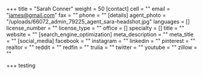 +++
title = "Sarah Conner"
weight = 50
[contact]
cell = ""
email = "james@gmail.com"
fax = ""
phone = ""
[details]
agent_photo = "/uploads/66072_admin_79225_agent_sara-headshot.jpg"
languages = []
license_number = ""
license_type = ""
office = []
specialty = []
title = ""
website = ""
[search_engine_optimization]
meta_description = ""
meta_title = ""
[social_media]
facebook = ""
instagram = ""
linkedin = ""
pinterest = ""
realtor = ""
reddit = ""
redfin = ""
trulia = ""
twitter = ""
youtube = ""
zillow = ""

+++
testing